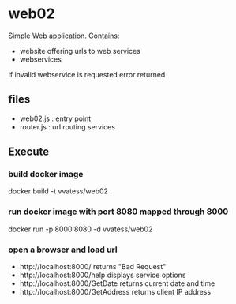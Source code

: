 # web02
 
 Simple Web application. Contains:
- website offering urls to web services
- webservices

If invalid  webservice is requested error returned

## files
- web02.js : entry point
- router.js : url routing services

## Execute

### build docker image
docker build -t vvatess/web02 .


### run docker image with port 8080 mapped through 8000
docker run -p 8000:8080 -d vvatess/web02

### open a browser and load url
- http://localhost:8000/ returns "Bad Request"
- http://localhost:8000/help displays service options
- http://localhost:8000/GetDate returns current date and time
- http://localhost:8000/GetAddress returns client IP address

